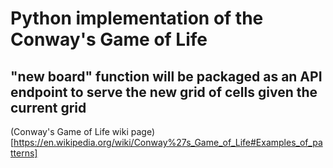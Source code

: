 # Python implementation of the Conway's Game of Life

## "new board" function will be packaged as an API endpoint to serve the new grid of cells given the current grid

(Conway's Game of Life wiki page)[https://en.wikipedia.org/wiki/Conway%27s_Game_of_Life#Examples_of_patterns]
